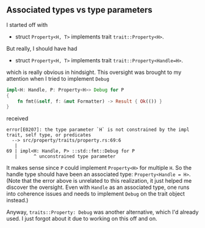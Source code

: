 
## Associated types vs type parameters

I started off with

- struct `Property<H, T>` implements trait `trait::Property<H>`.

But really, I should have had

- struct `Property<H, T>` implements trait `trait::Property<Handle=H>`.

which is really obvious in hindsight. This oversight was brought to my attention
when I tried to implement `Debug`

```rust
impl<H: Handle, P: Property<H>> Debug for P
{
    fn fmt(&self, f: &mut Formatter) -> Result { Ok(()) }
}
```
received

```
error[E0207]: the type parameter `H` is not constrained by the impl trait, self type, or predicates
  --> src/property/traits/property.rs:69:6
   |
69 | impl<H: Handle, P> ::std::fmt::Debug for P
   |      ^ unconstrained type parameter
```
It makes sense since `P` could implement `Property<H>` for multiple `H`. So the
handle type should have been an associated type: `Property<Handle = H>`.
(Note that the error above is unrelated to this realization, it just helped me
discover the oversight. Even with `Handle` as an associated type, one runs into
coherence issues and needs to implement `Debug` on the trait object instead.)

Anyway, `traits::Property: Debug` was another alternative, which I'd already
used. I just forgot about it due to working on this off and on.
